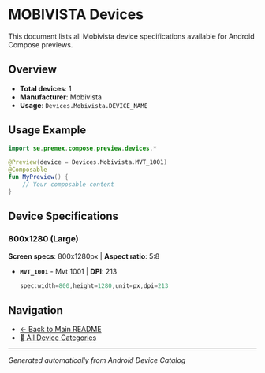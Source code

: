 # MOBIVISTA Devices

This document lists all Mobivista device specifications available for Android Compose previews.

## Overview

- **Total devices**: 1
- **Manufacturer**: Mobivista
- **Usage**: `Devices.Mobivista.DEVICE_NAME`

## Usage Example

```kotlin
import se.premex.compose.preview.devices.*

@Preview(device = Devices.Mobivista.MVT_1001)
@Composable
fun MyPreview() {
    // Your composable content
}
```

## Device Specifications

### 800x1280 (Large)

**Screen specs**: 800x1280px | **Aspect ratio**: 5:8

- **`MVT_1001`** - Mvt 1001 | **DPI**: 213
  ```kotlin
  spec:width=800,height=1280,unit=px,dpi=213
  ```

## Navigation

- [← Back to Main README](../../README.md)
- [📱 All Device Categories](../README.md)

---
*Generated automatically from Android Device Catalog*
